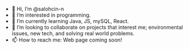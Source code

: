 - 👋 Hi, I’m @salohcin-n
- 👀 I’m interested in programming.
- 🌱 I’m currently learning Java, JS, mySQL, React.
- 💞️ I’m looking to collaborate on projects that interest me; environmental issues, new tech, and solving real world problems.
- 📫 How to reach me: Web page coming soon!

<!---
salohcin-n/salohcin-n is a ✨ special ✨ repository because its `README.md` (this file) appears on your GitHub profile.
You can click the Preview link to take a look at your changes.
--->
